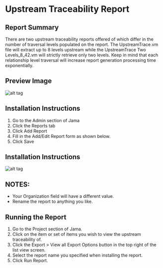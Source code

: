 # Upstream Traceability Report

## Report Summary
There are two upstream traceability reports offered of which differ in the number of traversal levels populated on the report. The UpstreamTrace.vm file will extract up to 8 levels upstream while the UpstreamTrace Two Levels_8_42.vm will strictly retrieve only two levels. Keep in mind that each relationship level traversal will increase report generation processing time exponentially. 

## Preview Image
![alt tag](https://github.com/jamasoftware-ps/Community-Reports/blob/master/Trace%20Reports/UpstreamTraceability/UpstreamTracePreviewImage.png)

## Installation Instructions
1. Go to the Admin section of Jama
2. Click the Reports tab
3. Click Add Report
4. Fill in the Add/Edit Report form as shown below.
5. Click Save

## Installation Instructions
![alt tag](https://github.com/jamasoftware-ps/Community-Reports/blob/master/Trace%20Reports/UpstreamTraceability/UpstreamTrace_Setup.png)

## NOTES: 
- Your Organization field will have a different value.  
- Rename the report to anything you like.


## Running the Report
1. Go to the Project section of Jama.
2. Click on the item or set of items you wish to view the upstream traceability of.
3. Click the Export > View all Export Options button in the top right of the list view screen.
4. Select the report name you specified when installing the report.
5. Click Run Report.